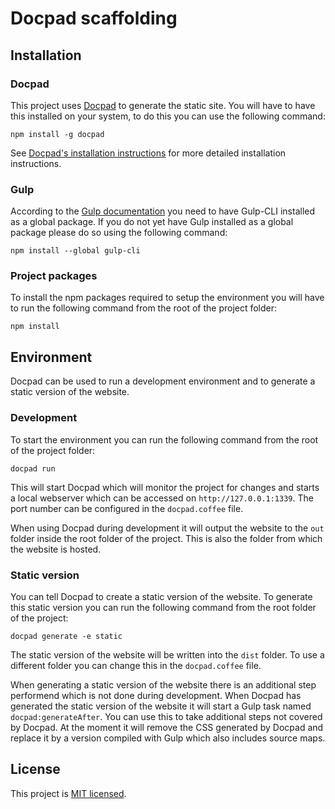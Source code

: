 # Docpad scaffolding

## Installation

### Docpad
This project uses [Docpad](http://docpad.org) to generate the static site. You will have to have this installed on your system, to do this you can use the following command:
```
npm install -g docpad
```
See [Docpad's installation instructions](http://docpad.org/docs/install) for more detailed installation instructions.

### Gulp
According to the [Gulp documentation](https://github.com/gulpjs/gulp/blob/master/docs/getting-started.md) you need to have Gulp-CLI installed as a global package. If you do not yet have Gulp installed as a global package please do so using the following command:
```
npm install --global gulp-cli
```

### Project packages
To install the npm packages required to setup the environment you will have to run the following command from the root of the project folder:
```
npm install
```

## Environment
Docpad can be used to run a development environment and to generate a static version of the website.

### Development
To start the environment you can run the following command from the root of the project folder:
```
docpad run
```
This will start Docpad which will monitor the project for changes and starts a local webserver which can be accessed on `http://127.0.0.1:1339`. The port number can be configured in the `docpad.coffee` file.

When using Docpad during development it will output the website to the `out` folder inside the root folder of the project. This is also the folder from which the website is hosted.

### Static version
You can tell Docpad to create a static version of the website. To generate this static version you can run the following command from the root folder of the project:
```
docpad generate -e static
```
The static version of the website will be written into the `dist` folder. To use a different folder you can change this in the `docpad.coffee` file.

When generating a static version of the website there is an additional step performend which is not done during development. When Docpad has generated the static version of the website it will start a Gulp task named `docpad:generateAfter`. You can use this to take additional steps not covered by Docpad. At the moment it will remove the CSS generated by Docpad and replace it by a version compiled with Gulp which also includes source maps.

## License
This project is [MIT licensed](http://www.opensource.org/licenses/mit-license.php).
